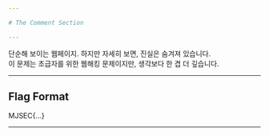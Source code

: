 ```yaml
---

# The Comment Section

---
```


단순해 보이는 웹페이지. 하지만 자세히 보면, 진실은 숨겨져 있습니다.  
이 문제는 초급자를 위한 웹해킹 문제이지만, 생각보다 한 겹 더 깊습니다.

---

## Flag Format

MJSEC{…}

---
